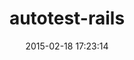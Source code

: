 ---
layout: post
title:  "autotest-rails"
repo:   "seattlerb/autotest-rails"
date:   2015-02-18 17:23:14
gemurl: https://github.com/seattlerb/autotest-rails
---
